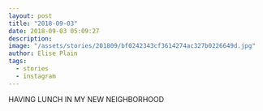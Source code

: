 ```yaml
---
layout: post
title: "2018-09-03"
date: 2018-09-03 05:09:27
description: 
image: "/assets/stories/201809/bf0242343cf3614274ac327b0226649d.jpg"
author: Elise Plain
tags: 
  - stories
  - instagram
---
```


HAVING LUNCH IN MY NEW NEIGHBORHOOD
<p></p>
